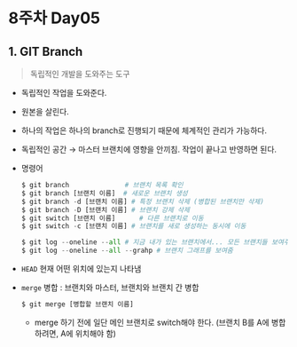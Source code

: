 # 8주차 Day05



## 1. GIT Branch

> 독립적인 개발을 도와주는 도구

- 독립적인 작업을 도와준다.
- 원본을 살린다.
- 하나의 작업은 하나의 branch로 진행되기 때문에 체계적인 관리가 가능하다.
- 독립적인 공간 → 마스터 브랜치에 영향을 안끼침. 작업이 끝나고 반영하면 된다.

- 명령어

  ```python
  $ git branch 				# 브랜치 목록 확인
  $ git branch [브랜치 이름]	 # 새로운 브랜치 생성
  $ git branch -d [브랜치 이름] # 특정 브랜치 삭제 (병합된 브랜치만 삭제)
  $ git branch -D [브랜치 이름] # 브랜치 강제 삭제
  $ git switch [브랜치 이름] 	 # 다른 브랜치로 이동
  $ git switch -c [브랜치 이름] # 브랜치를 새로 생성하는 동시에 이동
  
  $ git log --oneline --all	# 지금 내가 있는 브랜치에서... 모든 브랜치들 보여주기
  $ git log --oneline --all --grahp	# 브랜치 그래프를 보여줌
  ```

  

- `HEAD` 현재 어떤 위치에 있는지 나타냄

- `merge` 병합 : 브랜치와 마스터, 브랜치와 브랜치 간 병합

  ```python
  $ git merge [병합할 브랜치 이름]			
  
  ```

  - merge 하기 전에 일단 메인 브랜치로 switch해야 한다. (브랜치 B를 A에 병합하려면, A에 위치해야 함)

